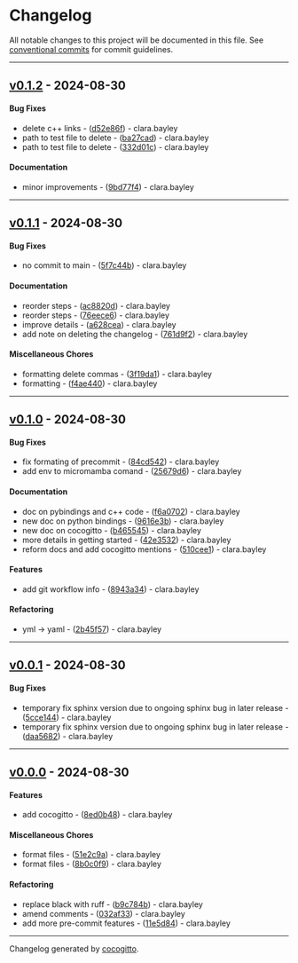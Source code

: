 # Changelog
All notable changes to this project will be documented in this file. See [conventional commits](https://www.conventionalcommits.org/) for commit guidelines.

- - -
## [v0.1.2](https://github.com/yoctoyotta1024/GoodSciProjTemplate/compare/9bd77f49c76e4a7bb00e68c6c78d5d90ff3443da..v0.1.2) - 2024-08-30
#### Bug Fixes
- delete c++ links - ([d52e86f](https://github.com/yoctoyotta1024/GoodSciProjTemplate/commit/d52e86fcf482cef2858f0d15e7752c3dcf141ed0)) - clara.bayley
- path to test file to delete - ([ba27cad](https://github.com/yoctoyotta1024/GoodSciProjTemplate/commit/ba27cade5b844a1fd799c3a289059a9c9fa8d8fb)) - clara.bayley
- path to test file to delete - ([332d01c](https://github.com/yoctoyotta1024/GoodSciProjTemplate/commit/332d01cb5a5bbf5409a78e1dd600fdce3d2934f1)) - clara.bayley
#### Documentation
- minor improvements - ([9bd77f4](https://github.com/yoctoyotta1024/GoodSciProjTemplate/commit/9bd77f49c76e4a7bb00e68c6c78d5d90ff3443da)) - clara.bayley

- - -

## [v0.1.1](https://github.com/yoctoyotta1024/GoodSciProjTemplate/compare/f4ae4404c9451e8aef948ccd381fe156e43ea74a..v0.1.1) - 2024-08-30
#### Bug Fixes
- no commit to main - ([5f7c44b](https://github.com/yoctoyotta1024/GoodSciProjTemplate/commit/5f7c44b6ddaeab4b3abf7a719c19034aca60eafd)) - clara.bayley
#### Documentation
- reorder steps - ([ac8820d](https://github.com/yoctoyotta1024/GoodSciProjTemplate/commit/ac8820dcbed8ba1c633678214e00641a2c529874)) - clara.bayley
- reorder steps - ([76eece6](https://github.com/yoctoyotta1024/GoodSciProjTemplate/commit/76eece6f8e85010b7923b85254e031b62432991c)) - clara.bayley
- improve details - ([a628cea](https://github.com/yoctoyotta1024/GoodSciProjTemplate/commit/a628cea8298b1ad4c54c9c5e4c5a6097910f2dce)) - clara.bayley
- add note on deleting the changelog - ([761d9f2](https://github.com/yoctoyotta1024/GoodSciProjTemplate/commit/761d9f2f2b9793705e54680a9b7f9cde1c1fe4be)) - clara.bayley
#### Miscellaneous Chores
- formatting delete commas - ([3f19da1](https://github.com/yoctoyotta1024/GoodSciProjTemplate/commit/3f19da1b3220cb9b4a078a5c02a67dcb55664f46)) - clara.bayley
- formatting - ([f4ae440](https://github.com/yoctoyotta1024/GoodSciProjTemplate/commit/f4ae4404c9451e8aef948ccd381fe156e43ea74a)) - clara.bayley

- - -

## [v0.1.0](https://github.com/yoctoyotta1024/GoodSciProjTemplate/compare/510cee1e1a18bd131554cb68a83ce2fb739435a4..v0.1.0) - 2024-08-30
#### Bug Fixes
- fix formating of precommit - ([84cd542](https://github.com/yoctoyotta1024/GoodSciProjTemplate/commit/84cd542e08dc05f3ee98e4200385b3379644423e)) - clara.bayley
- add env to micromamba comand - ([25679d6](https://github.com/yoctoyotta1024/GoodSciProjTemplate/commit/25679d696353e625e403f479f8c97bf1014b357d)) - clara.bayley
#### Documentation
- doc on pybindings and c++ code - ([f6a0702](https://github.com/yoctoyotta1024/GoodSciProjTemplate/commit/f6a07026a7968fe9d35ef3cd342267ee6b8b16ba)) - clara.bayley
- new doc on python bindings - ([9616e3b](https://github.com/yoctoyotta1024/GoodSciProjTemplate/commit/9616e3b018beb248730ad7ab92861676d92316b7)) - clara.bayley
- new doc on cocogitto - ([b465545](https://github.com/yoctoyotta1024/GoodSciProjTemplate/commit/b4655455a5094115d96e330a60b84edb4a48fef7)) - clara.bayley
- more details in getting started - ([42e3532](https://github.com/yoctoyotta1024/GoodSciProjTemplate/commit/42e35326cfe00dd5755979113a1a8e78af8dca71)) - clara.bayley
- reform docs and add cocogitto mentions - ([510cee1](https://github.com/yoctoyotta1024/GoodSciProjTemplate/commit/510cee1e1a18bd131554cb68a83ce2fb739435a4)) - clara.bayley
#### Features
- add git workflow info - ([8943a34](https://github.com/yoctoyotta1024/GoodSciProjTemplate/commit/8943a341f89e0a96346e4f957d42a4267c0290c1)) - clara.bayley
#### Refactoring
- yml -> yaml - ([2b45f57](https://github.com/yoctoyotta1024/GoodSciProjTemplate/commit/2b45f5745e1f3b930a35c0597d7f2ca222abeac7)) - clara.bayley

- - -

## [v0.0.1](https://github.com/yoctoyotta1024/GoodSciProjTemplate/compare/v0.0.0..v0.0.1) - 2024-08-30
#### Bug Fixes
- temporary fix sphinx version due to ongoing sphinx bug in later release - ([5cce144](https://github.com/yoctoyotta1024/GoodSciProjTemplate/commit/5cce144f1571fd96130a38823bf295787737762c)) - clara.bayley
- temporary fix sphinx version due to ongoing sphinx bug in later release - ([daa5682](https://github.com/yoctoyotta1024/GoodSciProjTemplate/commit/daa5682643e6e8978f720ae1ba4e8b27cf658489)) - clara.bayley

- - -

## [v0.0.0](https://github.com/yoctoyotta1024/GoodSciProjTemplate/compare/7f2b31426926ce5ca64980c6d9ccebf1cd4e31f0..v0.0.0) - 2024-08-30
#### Features
- add cocogitto - ([8ed0b48](https://github.com/yoctoyotta1024/GoodSciProjTemplate/commit/8ed0b4897b707fd06d13caa8a11dd9f6dadc3724)) - clara.bayley
#### Miscellaneous Chores
- format files - ([51e2c9a](https://github.com/yoctoyotta1024/GoodSciProjTemplate/commit/51e2c9acc009797e144b6c89ea66a922d3bd1ab7)) - clara.bayley
- format files - ([8b0c0f9](https://github.com/yoctoyotta1024/GoodSciProjTemplate/commit/8b0c0f991ecd4a674cddb9d4da5ed717479b7e6f)) - clara.bayley
#### Refactoring
- replace black with ruff - ([b9c784b](https://github.com/yoctoyotta1024/GoodSciProjTemplate/commit/b9c784b5170793742aebb45f9dc475e7ef41225a)) - clara.bayley
- amend comments - ([032af33](https://github.com/yoctoyotta1024/GoodSciProjTemplate/commit/032af33cc8d3a5ab03b4478e7658cd5b54bfef11)) - clara.bayley
- add more pre-commit features - ([11e5d84](https://github.com/yoctoyotta1024/GoodSciProjTemplate/commit/11e5d84478f7817c88d37396087af7877ac7334c)) - clara.bayley

- - -

Changelog generated by [cocogitto](https://github.com/cocogitto/cocogitto).

